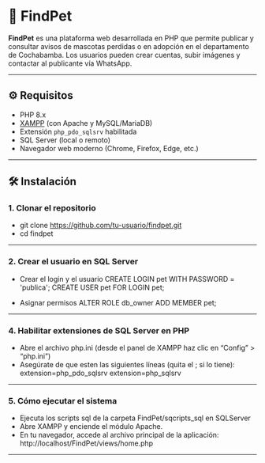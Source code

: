 # 🐾 FindPet  

**FindPet** es una plataforma web desarrollada en PHP que permite publicar y consultar avisos de mascotas perdidas o en adopción en el departamento de Cochabamba. Los usuarios pueden crear cuentas, subir imágenes y contactar al publicante vía WhatsApp.  

---

## ⚙️ Requisitos  

- PHP 8.x  
- [XAMPP](https://www.apachefriends.org/es/index.html) (con Apache y MySQL/MariaDB)  
- Extensión `php_pdo_sqlsrv` habilitada  
- SQL Server (local o remoto)  
- Navegador web moderno (Chrome, Firefox, Edge, etc.)  

---

## 🛠️ Instalación  

### 1. Clonar el repositorio  
- git clone https://github.com/tu-usuario/findpet.git
- cd findpet
---
### 2. Crear el usuario en SQL Server
- Crear el login y el usuario
CREATE LOGIN pet WITH PASSWORD = 'publica';
CREATE USER pet FOR LOGIN pet;

- Asignar permisos
ALTER ROLE db_owner ADD MEMBER pet;
---
### 4. Habilitar extensiones de SQL Server en PHP
- Abre el archivo php.ini (desde el panel de XAMPP haz clic en “Config” > “php.ini”)
- Asegúrate de que esten las siguientes líneas (quita el ; si lo tiene):
    extension=php_pdo_sqlsrv
    extension=php_sqlsrv
---
### 5. Cómo ejecutar el sistema
- Ejecuta los scripts sql de la carpeta FindPet/sqcripts_sql en SQLServer
- Abre XAMPP y enciende el módulo Apache.
- En tu navegador, accede al archivo principal de la aplicación:
    http://localhost/FindPet/views/home.php
---